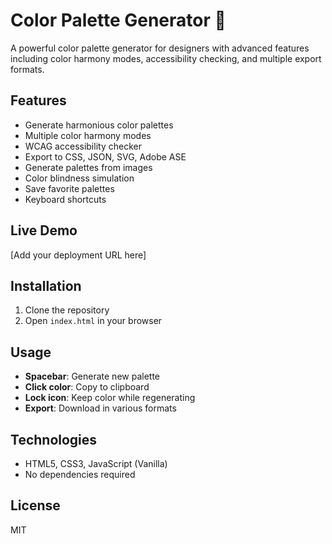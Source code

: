 # Color Palette Generator 🎨

A powerful color palette generator for designers with advanced features including color harmony modes, accessibility checking, and multiple export formats.

## Features
- Generate harmonious color palettes
- Multiple color harmony modes
- WCAG accessibility checker
- Export to CSS, JSON, SVG, Adobe ASE
- Generate palettes from images
- Color blindness simulation
- Save favorite palettes
- Keyboard shortcuts

## Live Demo
[Add your deployment URL here]

## Installation
1. Clone the repository
2. Open `index.html` in your browser

## Usage
- **Spacebar**: Generate new palette
- **Click color**: Copy to clipboard
- **Lock icon**: Keep color while regenerating
- **Export**: Download in various formats

## Technologies
- HTML5, CSS3, JavaScript (Vanilla)
- No dependencies required

## License
MIT